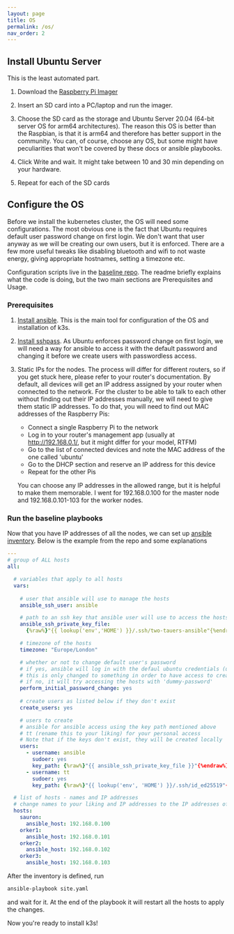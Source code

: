 ```yaml
---
layout: page
title: OS
permalink: /os/
nav_order: 2
---
```


## Install Ubuntu Server

This is the least automated part.

1. Download the [Raspberry Pi Imager](https://www.raspberrypi.com/software/)

2. Insert an SD card into a PC/laptop and run the imager.

3. Choose the SD card as the storage and Ubuntu Server 20.04 (64-bit server OS for arm64 architectures). The reason this OS is better than the Raspbian, is that it is arm64 and therefore has better support in the community. You can, of course, choose any OS, but some might have peculiarities that won't be covered by these docs or ansible playbooks.

4. Click Write and wait. It might take between 10 and 30 min depending on your hardware.

5. Repeat for each of the SD cards

## Configure the OS

Before we install the kubernetes cluster, the OS will need some configurations.
The most obvious one is the fact that Ubuntu requires default user password change on first login.
We don't want that user anyway as we will be creating our own users, but it is enforced.
There are a few more useful tweaks like disabling bluetooth and wifi to not waste energy, giving appropriate hostnames, setting a timezone etc.

Configuration scripts live in the [baseline repo](https://github.com/two-tauers/baseline/).
The readme briefly explains what the code is doing, but the two main sections are Prerequisites and Usage.

### Prerequisites

1. [Install ansible](https://docs.ansible.com/ansible/latest/installation_guide/intro_installation.html). This is the main tool for configuration of the OS and installation of k3s.

2. [Install sshpass](https://www.cyberciti.biz/faq/noninteractive-shell-script-ssh-password-provider/). As Ubuntu enforces password change on first login, we will need a way for ansible to access it with the default password and changing it before we create users with passwordless access.

3. Static IPs for the nodes. The process will differ for different routers, so if you get stuck here, please refer to your router's documentation. By default, all devices will get an IP address assigned by your router when connected to the network. For the cluster to be able to talk to each other without finding out their IP addresses manually, we will need to give them static IP addresses. To do that, you will need to find out MAC addresses of the Raspberry Pis:

    - Connect a single Raspberry Pi to the network
    - Log in to your router's management app (usually at http://192.168.0.1/, but it might differ for your model, RTFM)
    - Go to the list of connected devices and note the MAC address of the one called 'ubuntu'
    - Go to the DHCP section and reserve an IP address for this device
    - Repeat for the other Pis

    You can choose any IP addresses in the allowed range, but it is helpful to make them memorable.
    I went for 192.168.0.100 for the master node and 192.168.0.101-103 for the worker nodes.

### Run the baseline playbooks

Now that you have IP addresses of all the nodes, we can set up [ansible inventory](https://github.com/two-tauers/baseline/blob/main/inventory.yaml).
Below is the example from the repo and some explanations

```yaml
---
# group of ALL hosts
all:

  # variables that apply to all hosts
  vars:
  
    # user that ansible will use to manage the hosts
    ansible_ssh_user: ansible

    # path to an ssh key that ansible user will use to access the hosts
    ansible_ssh_private_key_file: 
      {%raw%}"{{ lookup('env','HOME') }}/.ssh/two-tauers-ansible"{%endraw%}

    # timezone of the hosts
    timezone: "Europe/London"

    # whether or not to change default user's password
    # if yes, ansible will log in with the defaul ubuntu credentials (user:ubuntu, passsword:ubuntu) and change the password to 'dummy-password'
    # this is only changed to something in order to have access to create the users and the default user is disabled afterwards
    # if no, it will try accessing the hosts with 'dummy-password'
    perform_initial_password_change: yes
    
    # create users as listed below if they don't exist
    create_users: yes 

    # users to create
    # ansible for ansible access using the key path mentioned above
    # tt (rename this to your liking) for your personal access
    # Note that if the keys don't exist, they will be created locally
    users:
      - username: ansible
        sudoer: yes
        key_path: {%raw%}"{{ ansible_ssh_private_key_file }}"{%endraw%}
      - username: tt
        sudoer: yes
        key_path: {%raw%}"{{ lookup('env', 'HOME') }}/.ssh/id_ed25519"{%endraw%}

  # list of hosts - names and IP addresses
  # change names to your liking and IP addresses to the IP addresses of the hosts that your set in the above step
  hosts:
    sauron:
      ansible_host: 192.168.0.100
    orker1:
      ansible_host: 192.168.0.101
    orker2:
      ansible_host: 192.168.0.102
    orker3:
      ansible_host: 192.168.0.103
```

After the inventory is defined, run

```bash
ansible-playbook site.yaml
```

and wait for it. At the end of the playbook it will restart all the hosts to apply the changes.

Now you're ready to install k3s!
